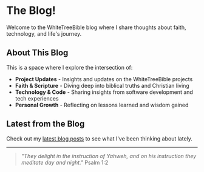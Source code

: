 # The Blog!

Welcome to the WhiteTreeBible blog where I share thoughts about faith, technology, and life's journey.

## About This Blog

This is a space where I explore the intersection of:

- **Project Updates** - Insights and updates on the WhiteTreeBible projects
- **Faith & Scripture** - Diving deep into biblical truths and Christian living
- **Technology & Code** - Sharing insights from software development and tech experiences  
- **Personal Growth** - Reflecting on lessons learned and wisdom gained

## Latest from the Blog

Check out my [latest blog posts](blog/) to see what I've been thinking about lately.

---

> *"They delight in the instruction of Yahweh, and on his instruction they meditate day and night."*
> Psalm 1:2
